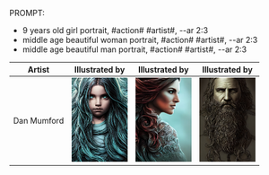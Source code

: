 PROMPT: 
* 9 years old girl portrait, #action# #artist#, --ar 2:3 
* middle age beautiful woman portrait, #action# #artist#, --ar 2:3
* middle age beautiful man portrait, #action# #artist#, --ar 2:3

| Artist | Illustrated by | Illustrated by | Illustrated by | 
| --- | --- | --- | --- |
| Dan Mumford | <img src="./Assets/Illustrations/Child/DanMumford.jpg" width="100"> | <img src="./Assets/Illustrations/Woman/DanMumford.jpg" width="100"> | <img src="./Assets/Illustrations/Man/DanMumford.jpg" width="100"> |